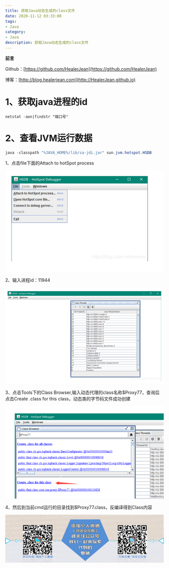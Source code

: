 ```yaml
---
title: 获取Java动态生成的class文件
date: 2020-11-12 03:33:00
tags: 
- Java
category: 
- Java
description: 获取Java动态生成的class文件
---
```


**前言**     

 Github：[https://github.com/HealerJean](https://github.com/HealerJean)         

 博客：[http://blog.healerjean.com](http://HealerJean.github.io)          



# 1、获取java进程的id

```shell
netstat -aon|findstr "端口号" 
```



# 2、查看JVM运行数据

 

```java
java -classpath "%JAVA_HOME%/lib/sa-jdi.jar" sun.jvm.hotspot.HSDB
```



1、点击file下面的Attach to hotSpot process

![image-20201112143643638](https://raw.githubusercontent.com/HealerJean/HealerJean.github.io/master/blogImages/image-20201112143643638.png)



2、输入进程id：11944



![image-20201112143636315](https://raw.githubusercontent.com/HealerJean/HealerJean.github.io/master/blogImages/image-20201112143636315.png)

3、点击Tools下的Class Browser,输入动态代理的class名称$Proxy77，查询后点击Create .class for this class，动态类的字节码文件成功创建

![image-20201112143622228](https://raw.githubusercontent.com/HealerJean/HealerJean.github.io/master/blogImages/image-20201112143622228.png)



4、然后到当前cmd运行的目录找到$Proxy77.class，反编译得到Class内容



























![ContactAuthor](https://raw.githubusercontent.com/HealerJean/HealerJean.github.io/master/assets/img/artical_bottom.jpg)





<link rel="stylesheet" href="https://unpkg.com/gitalk/dist/gitalk.css">

<script src="https://unpkg.com/gitalk@latest/dist/gitalk.min.js"></script> 
<div id="gitalk-container"></div>    
 <script type="text/javascript">
    var gitalk = new Gitalk({
		clientID: `1d164cd85549874d0e3a`,
		clientSecret: `527c3d223d1e6608953e835b547061037d140355`,
		repo: `HealerJean.github.io`,
		owner: 'HealerJean',
		admin: ['HealerJean'],
		id: '3pStufUOeXAHZ9qz',
    });
    gitalk.render('gitalk-container');
</script> 


